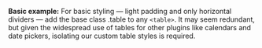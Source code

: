 **Basic example:**
For basic styling — light padding and only horizontal dividers — add the base class .table to any `<table>`. It may seem redundant, but given the widespread use of tables for other plugins like calendars and date pickers, isolating our custom table styles is required.